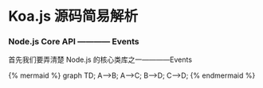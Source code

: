 # Koa.js 源码简易解析

### Node.js Core API ———— Events

首先我们要弄清楚 Node.js 的核心类库之一————Events

{% mermaid %}
graph TD;
  A-->B;
  A-->C;
  B-->D;
  C-->D;
{% endmermaid %}
